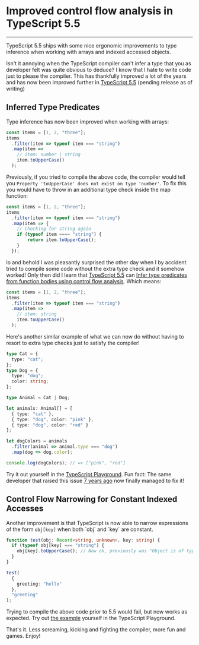 # Improved control flow analysis in TypeScript 5.5

---

<Intro>
TypeScript 5.5 ships with some nice ergonomic improvements to type inference when working with arrays and indexed accessed objects.
</Intro>

Isn't it annoying when the TypeScript compiler can't infer a type that you as developer felt was quite obvious to deduce? I know that I hate to write code just to please the compiler. This has thankfully improved a lot of the years and has now been improved further in [TypeScript 5.5](https://devblogs.microsoft.com/typescript/announcing-typescript-5-5-beta/) (pending release as of writing)

## Inferred Type Predicates

Type inference has now been improved when working with arrays:

```ts
const items = [1, 2, "three"];
items
  .filter(item => typeof item === "string")
  .map(item =>
    // item: number | string
    item.toUpperCase()
  );
```

Previously, if you tried to compile the above code, the compiler would tell you `Property 'toUpperCase' does not exist on type 'number'`. To fix this you would have to throw in an additional type check inside the map function:

```ts
const items = [1, 2, "three"];
items
  .filter(item => typeof item === "string")
  .map(item => {
    // Checking for string again
    if (typeof item ==== "string") {
        return item.toUpperCase();
    }
  });
```

lo and behold I was pleasantly surprised the other day when I by accident tried to compile some code without the extra type check and it somehow worked! Only then did I learn that [TypeScript 5.5](https://devblogs.microsoft.com/typescript/announcing-typescript-5-5-beta/#inferred-type-predicates) can [Infer type predicates from function bodies using control flow analysis](https://github.com/microsoft/TypeScript/pull/57465). Which means:

```ts
const items = [1, 2, "three"];
items
  .filter(item => typeof item === "string")
  .map(item =>
    // item: string
    item.toUpperCase()
  );
```

Here's another similar example of what we can now do without having to resort to extra type checks just to satisfy the compiler!

```ts
type Cat = {
  type: "cat";
};
type Dog = {
  type: "dog";
  color: string;
};

type Animal = Cat | Dog;

let animals: Animal[] = [
  { type: "cat" },
  { type: "dog", color: "pink" },
  { type: "dog", color: "red" }
];

let dogColors = animals
  .filter(animal => animal.type === "dog")
  .map(dog => dog.color);

console.log(dogColors); // => ["pink", "red"]
```

Try it out yourself in the [TypeScript Playground](https://www.typescriptlang.org/play/?ts=5.5.0-beta#code/C4TwDgpgBAwghsKBeKBvAUFKpIC4oBEAxggQDToC+6O0AIgPYDmyam24E+BAJs+eyIMANgwBO+AM7AxASwB2TKuhqcoAQXmyAtnGGt4iAD5RGS9MIiI4W3cMn5NOvQG0AuqxftUHPIRLABFCUFFg+tNx8TORQQqIShGAKANYEId6+XIRRMXHi3GIQPGnobiqWiFEwIuKSrDbO9gB0AGaywsAQYgAUDXbIAHxQ3ex9ek20yEgovPzoAJTzTbpg3VGDw+xRTXliC-MqQvKSIhBNokxrzNXxkvNAA). Fun fact: The same developer that raised this issue [7 years ago](https://github.com/microsoft/TypeScript/issues/16069) now finally managed to fix it!

## Control Flow Narrowing for Constant Indexed Accesses

Another improvement is that TypeScript is now able to narrow expressions of the form `obj[key]` when both ´obj´ and ´key´ are constant.

```ts
function test(obj: Record<string, unknown>, key: string) {
  if (typeof obj[key] === "string") {
    obj[key].toUpperCase(); // Now ok, previously was "Object is of type 'unknown'".
  }
}

test(
  {
    greeting: "hello"
  },
  "greeting"
);
```

Trying to compile the above code prior to 5.5 would fail, but now works as expected. Try out [the example](https://www.typescriptlang.org/play/?ts=5.4.5#code/GYVwdgxgLglg9mABFApgZygCjgIwFYBciASihHAE4AmAPBhTGAOYA0i4A1mHAO5gB8bDigCeReoyYBKRAG8AUIiWIYwRJigiADijhrceANrCRAXUQBeK4gBEE5jZkLlLxAeOjTAOihwAqlo6FADCAIZoKJhSANxKAPRxiAByvG4cbFoUKABu8CBoADYiiDzhtgDy+GRQKmhuapo6iADknNx8zTZeisoAvvL98qgYmM6ITFkosMxENgAWKAUFcDYDbDYTKFOSjkA) yourself in the TypeScript Playground.

That's it. Less screaming, kicking and fighting the compiler, more fun and games. Enjoy!
